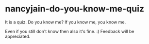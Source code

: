 # nancyjain-do-you-know-me-quiz

It is a quiz. Do you know me? If you know me, you know me.

Even if you still don't know then also it's fine. :)
Feedback will be appreciated. 
